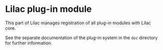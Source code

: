 # Lilac plug-in module

This part of Lilac manages registration of all plug-in modules with Lilac core.

See the separate documentation of the plug-in system in the `doc` directory for further information.
